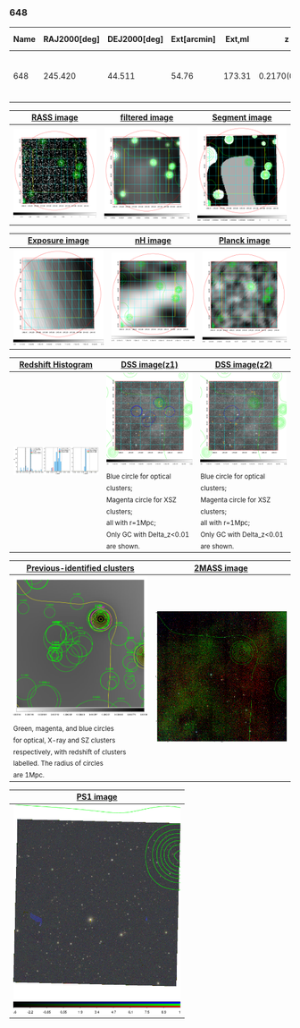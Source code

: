 <div STYLE="page-break-after: always;"></div>

### 648

|Name|RAJ2000[deg]|DEJ2000[deg] |Ext[arcmin]| Ext,ml | z | z_src| C|GC(XSZ,Delta_z<0.01)| GC(OPT,Delta_z<0.01)|GC| R_sig[arcmin] | R500[arcmin] | R500[Mpc]| CRsig[c/s] | CR500[c/s] |L500[1E44 erg/s]|F500[1E-12 erg/s/cm^2]| M500[1E14 Msun]|Tx[keV]|Cnt_sig|Beta|Rc[arcmin]|Comment|Alias|
|---|---|---|---|---|---|------|---|--------|---------|----------|---|---|---|---|---|---|---|---|---|---|---|---|---|---|
|648| 245.420| 44.511| 54.76| 173.31| 0.2170(0.005)| z1, z_opt| S| -| N| C, F20, N, SPI, W| 29.144| 5.372| 1.133| 0.185(0.059)| 0.163(0.052)| 4.771(15.597)| 3.458(11.304)| 5.14(7.95)| 6.31(6.24)| 239.4| 0.504(-0.004+0.008)| 5.267(-0.215+0.412)| -| t703|

|[RASS image](../image/648/648_img.pdf)|[filtered image](../image/648/648_fil.pdf)|[Segment image](../image/648/648_seg.pdf)|
|-------------------|--------------------|-------------------|
| <img src="../image/648/648_img.png" width="300">  | <img src="../image/648/648_fil.png" width="300">   | <img src="../image/648/648_seg.png" width="300">  |

|[Exposure image](../image/648/648_mex.pdf)| [nH image](../image/648/648_nh.pdf)| [Planck image](../image/648/648_p.pdf)|
|-------------------|--------------------|-------------------|
|<img src="../image/648/648_mex.png" width="300">   | <img src="../image/648/648_nh.png" width="300">    | <img src="../image/648/648_p.png" width="300"> |

|[Redshift Histogram](../image/648/648_zg.pdf) | [DSS image(z1)](../image/648/648_dss_z1.pdf)      |  [DSS image(z2)](../image/648/648_dss_z2.pdf)    |
|-------------------|--------------------|-------------------|
|<img src="../image/648/648_zg.png" width="300"> |<img src="../image/648/648_dss_z1.png" width="300"> <sub><br>Blue circle for optical clusters; <br>Magenta circle for XSZ clusters; <br>all with r=1Mpc; <br>Only GC with Delta_z<0.01 are shown. </sub>| <img src="../image/648/648_dss_z2.png" width="300"><sub><br>Blue circle for optical clusters; <br>Magenta circle for XSZ clusters; <br>all with r=1Mpc; <br>Only GC with Delta_z<0.01 are shown. </sub> |

|[Previous-identified clusters](../image/648/648_gc.pdf) | [2MASS image](../image/648/648_2mass.pdf)      |
|-------------------|-------------------|
|<img src=../image/648/648_gc.png width="300"> <br><sub>Green, magenta, and blue circles <br>for optical, X-ray and SZ clusters <br>respectively, with redshift of clusters <br>labelled. The radius of circles <br>are 1Mpc.</sub>|<img src="../image/648/648_2mass.png" width="300">  |

|[PS1 image](../image/648/648_ps1.pdf)            |
|-------------------|
| <img src="../image/648/648_ps1.png" width="300">  |
